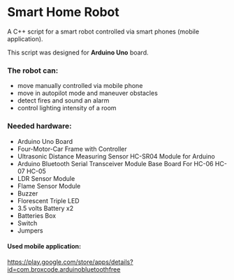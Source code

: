 # Smart Home Robot

A C++ script for a smart robot controlled via smart phones (mobile application).

This script was designed for **Arduino Uno** board.

### The robot can:
 - move manually controlled via mobile phone
 - move in autopilot mode and maneuver obstacles
 - detect fires and sound an alarm
 - control lighting intensity of a room

### Needed hardware:
 - Arduino Uno Board
 - Four-Motor-Car Frame with Controller
 - Ultrasonic Distance Measuring Sensor HC-SR04 Module for Arduino
 - Arduino Bluetooth Serial Transceiver Module Base Board For HC-06 HC-07 HC-05
 - LDR Sensor Module
 - Flame Sensor Module
 - Buzzer
 - Florescent Triple LED
 - 3.5 volts Battery x2
 - Batteries Box
 - Switch
 - Jumpers

#### Used mobile application:
https://play.google.com/store/apps/details?id=com.broxcode.arduinobluetoothfree
